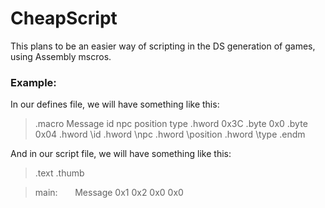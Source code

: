 # CheapScript
This plans to be an easier way of scripting in the DS generation of games, using Assembly mscros.


### Example:
In our defines file, we will have something like this:

> .macro Message id npc position type 
> .hword 0x3C
> .byte 0x0
> .byte 0x04
> .hword \id
> .hword \npc
> .hword \position
> .hword \type
>.endm

And in our script file, we will have something like this:

> .text
>.thumb

> main:
        Message 0x1 0x2 0x0 0x0
